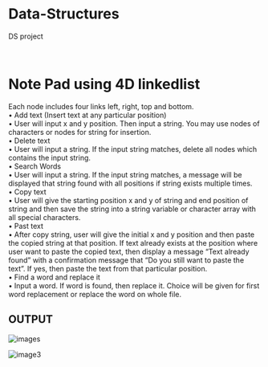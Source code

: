 # Data-Structures
DS project 

<br>
<h1>Note Pad using 4D linkedlist</h1>
Each node includes four links left, right, top and bottom.
<br>• Add text (Insert text at any particular position)
<br>• User will input x and y position. Then input a string. You may use nodes of characters or nodes for string for insertion.
<br>• Delete text
<br>• User will input a string. If the input string matches, delete all nodes which contains the input string.
<br>• Search Words
<br>• User will input a string. If the input string matches, a message will be displayed that string found with all positions if string exists multiple times.
<br>• Copy text
<br>• User will give the starting position x and y of string and end position of string and then save the string into a string variable or character array with all special characters.
<br>• Past text
<br>• After copy string, user will give the initial x and y position and then paste the copied string at that position. If text already exists at the position where user want to paste the copied text, then display a message “Text already found” with a confirmation message that “Do you still want to paste the text”. If yes, then paste the text from that particular position.
<br>• Find a word and replace it
<br>• Input a word. If word is found, then replace it. Choice will be given for first word replacement or replace the word on whole file.

<h2>OUTPUT</h2>

![images](https://github.com/qadsa123/Data-Structures/assets/93070187/465bd0ad-a49e-4c1d-a16f-57fb35a06f63)


![image3](https://github.com/qadsa123/Data-Structures/assets/93070187/04baa55b-3200-4ae8-bb2a-84ec3903c50c)

